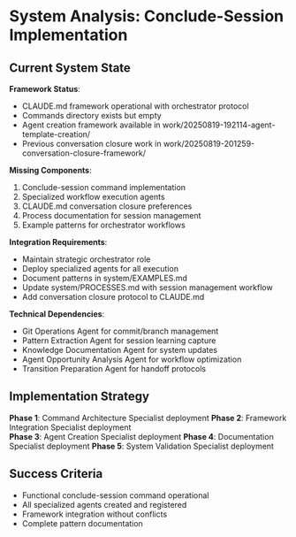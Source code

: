 # System Analysis: Conclude-Session Implementation

## Current System State

**Framework Status**: 
- CLAUDE.md framework operational with orchestrator protocol
- Commands directory exists but empty
- Agent creation framework available in work/20250819-192114-agent-template-creation/
- Previous conversation closure work in work/20250819-201259-conversation-closure-framework/

**Missing Components**:
1. Conclude-session command implementation
2. Specialized workflow execution agents
3. CLAUDE.md conversation closure preferences
4. Process documentation for session management
5. Example patterns for orchestrator workflows

**Integration Requirements**:
- Maintain strategic orchestrator role
- Deploy specialized agents for all execution
- Document patterns in system/EXAMPLES.md
- Update system/PROCESSES.md with session management workflow
- Add conversation closure protocol to CLAUDE.md

**Technical Dependencies**:
- Git Operations Agent for commit/branch management
- Pattern Extraction Agent for session learning capture
- Knowledge Documentation Agent for system updates
- Agent Opportunity Analysis Agent for workflow optimization
- Transition Preparation Agent for handoff protocols

## Implementation Strategy

**Phase 1**: Command Architecture Specialist deployment
**Phase 2**: Framework Integration Specialist deployment  
**Phase 3**: Agent Creation Specialist deployment
**Phase 4**: Documentation Specialist deployment
**Phase 5**: System Validation Specialist deployment

## Success Criteria

- Functional conclude-session command operational
- All specialized agents created and registered
- Framework integration without conflicts
- Complete pattern documentation
